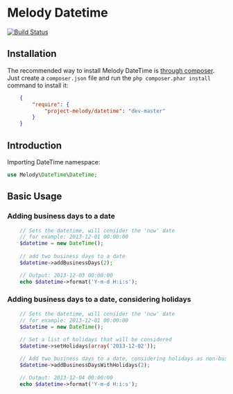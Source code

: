 Melody Datetime
=================

[![Build Status](https://secure.travis-ci.org/leviferreira/melody-datetime.png)](http://travis-ci.org/leviferreira/melody-datetime)


Installation
------------

The recommended way to install Melody DateTime is [through
composer](http://getcomposer.org). Just create a `composer.json` file and
run the `php composer.phar install` command to install it:
```json
    {
        "require": {
            "project-melody/datetime": "dev-master"
        }
    }
```

Introduction
------------

Importing DateTime namespace:
```php
use Melody\DateTime\DateTime;
```

Basic Usage
-----------
### Adding business days to a date
```php
    // Sets the datetime, will consider the 'now' date
    // for example: 2013-12-01 00:00:00
    $datetime = new DateTime();
    
    // add two business days to a date
    $datetime->addBusinessDays(2);

    // Output: 2013-12-03 00:00:00
    echo $datetime->format('Y-m-d H:i:s');
```

### Adding business days to a date, considering holidays
```php
    // Sets the datetime, will consider the 'now' date
    // for example: 2013-12-01 00:00:00
    $datetime = new DateTime();
    
    // Set a list of holidays that will be considered
    $datetime->setHolidays(array('2013-12-02'));

    // Add two business days to a date, considering holidays as non-business days
    $datetime->addBusinessDaysWithHolidays(2);

    // Output: 2013-12-04 00:00:00
    echo $datetime->format('Y-m-d H:i:s');
```
